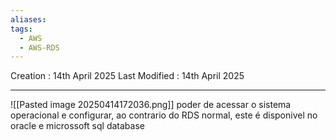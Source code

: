 ```yaml
---
aliases: 
tags:
  - AWS
  - AWS-RDS
---
```

Creation : 14th April 2025
Last Modified : 14th April 2025
___

![[Pasted image 20250414172036.png]]
poder de acessar o sistema operacional e configurar, ao contrario do RDS normal, este é disponivel no oracle e microssoft sql database